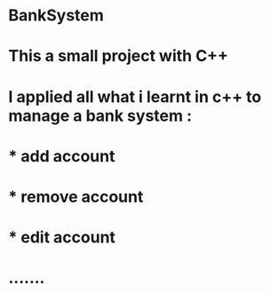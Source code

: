 # BankSystem
# This a small project with C++
# I applied all what i learnt in c++ to manage a bank system : 
# * add account 
# * remove account
# * edit account 
# .......
